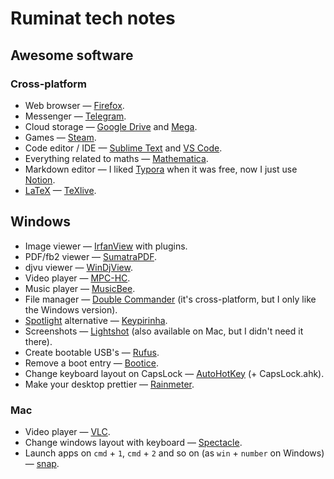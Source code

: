 # Ruminat tech notes

## Awesome software

### Cross-platform

- Web browser — [Firefox](https://www.mozilla.org/firefox).
- Messenger — [Telegram](https://desktop.telegram.org).
- Cloud storage — [Google Drive](https://drive.google.com) and [Mega](https://mega.io).
- Games — [Steam](https://store.steampowered.com).
- Code editor / IDE — [Sublime Text](https://www.sublimetext.com) and [VS Code](https://code.visualstudio.com).
- Everything related to maths — [Mathematica](https://www.wolfram.com/mathematica).
- Markdown editor — I liked [Typora](https://typora.io/) when it was free, now I just use [Notion](https://www.notion.so).
- [LaTeX](https://www.google.com/search?q=what+is+LaTeX) — [TeXlive](https://www.tug.org/texlive).

## Windows

- Image viewer — [IrfanView](https://www.irfanview.com) with plugins.
- PDF/fb2 viewer — [SumatraPDF](https://www.sumatrapdfreader.org).
- djvu viewer — [WinDjView](https://windjview.sourceforge.io).
- Video player — [MPC-HC](https://mpc-hc.org).
- Music player — [MusicBee](https://www.getmusicbee.com).
- File manager — [Double Commander](https://doublecmd.sourceforge.io) (it's cross-platform, but I only like the Windows version).
- [Spotlight](https://www.google.com/search?q=Mac%27s+Spotlight) alternative — [Keypirinha](https://keypirinha.com).
- Screenshots — [Lightshot](https://app.prntscr.com) (also available on Mac, but I didn't need it there).
- Create bootable USB's — [Rufus](https://rufus.ie).
- Remove a boot entry — [Bootice](https://www.softportal.com/en/bootice/windows/software).
- Change keyboard layout on CapsLock — [AutoHotKey](https://www.autohotkey.com) (+ CapsLock.ahk).
- Make your desktop prettier — [Rainmeter](https://www.rainmeter.net).

### Mac

- Video player — [VLC](https://www.videolan.org/vlc/download-macosx.ast.html).
- Change windows layout with keyboard — [Spectacle](https://github.com/eczarny/spectacle).
- Launch apps on `cmd` + `1`, `cmd` + `2` and so on (as `win` + `number` on Windows) — [snap](https://apps.apple.com/ru/app/snap/id418073146?mt=12).
